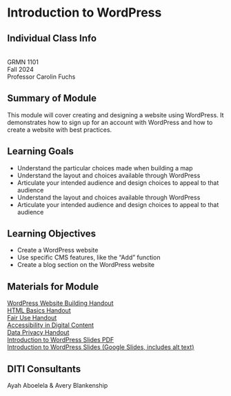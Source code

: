 
# Introduction to WordPress

## Individual Class Info
<br>
GRMN 1101
<br>
Fall 2024<br>
Professor Carolin Fuchs

## Summary of Module
This module will cover creating and designing a website using WordPress. It demonstrates how to sign up for an account with WordPress and how to create a website with best practices. 

## Learning Goals
- Understand the particular choices made when building a map
- Understand the layout and choices available through WordPress
- Articulate your intended audience and design choices to appeal to that audience
- Understand the layout and choices available through WordPress
- Articulate your intended audience and design choices to appeal to that audience


## Learning Objectives
- Create a WordPress website
- Use specific CMS features, like the “Add” function
- Create a blog section on the WordPress website


## Materials for Module

[WordPress Website Building Handout](https://github.com/NULabNortheastern/digitalassignmentshowcase/blob/main/handouts/website-building/Handout-WordPress.pdf)
<br>
[HTML Basics Handout](https://github.com/NULabNortheastern/digitalassignmentshowcase/blob/main/handouts/website-building/Handout-HTML_Introduction.pdf)
<br>
[Fair Use Handout](https://github.com/NULabNortheastern/digitalassignmentshowcase/blob/main/handouts/general/Copyright-Fair-Use.pdf)
<br>
[Accessibility in Digital Content](https://docs.google.com/document/d/1XAVk4nWyMzH2dEcxUuCb60kAogkYmLZ3nD0WiE0wFdo/edit?usp=sharing)
<br>
[Data Privacy Handout](https://docs.google.com/document/d/1jeJUWeRzk4P9e7kNMehdyXmBn8Fdssj-AtKBV0xITN8/edit?usp=sharing)
<br>
[Introduction to WordPress Slides PDF](https://github.com/NULabNortheastern/digitalassignmentshowcase/blob/main/website-building/fa24-fuchs-grmn1101-wordpress/FA24-Carolin-Fuchs-WordPress.pdf)
<br>
[Introduction to WordPress Slides (Google Slides, includes alt text)](https://docs.google.com/presentation/d/1GdV_JhnsIgQNICfSO3Je7jsk2FcaVlmtse009urv14E/edit?usp=sharing)


## DITI Consultants
Ayah Aboelela & Avery Blankenship
